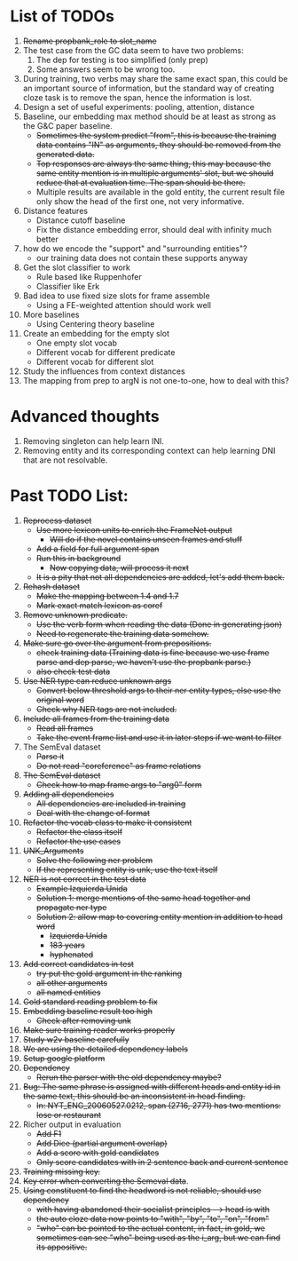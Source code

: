 # List of TODOs 

1. ~~Rename propbank_role to slot_name~~
1. The test case from the GC data seem to have two problems:
    1. The dep for testing is too simplified (only prep)
    1. Some answers seem to be wrong too.
1. During training, two verbs may share the same exact span, this could be an
 important source of information, but the standard way of creating cloze task
  is to remove the span, hence the information is lost.
1. Design a set of useful experiments: pooling, attention, distance
1. Baseline, our embedding max method should be at least as strong as the G&C paper 
baseline.
    - ~~Sometimes the system predict "from", this is because the training data 
    contains "IN" as arguments, they should be removed from the generated data.~~
    - ~~Top responses are always the same thing, this may because the same entity
    mention is in multiple arguments' slot, but we should reduce that at 
    evaluation time. The span should be there.~~
    - Multiple results are available in the gold entity, the current result file
     only show the head of the first one, not very informative.
1. Distance features
    - Distance cutoff baseline
    - Fix the distance embedding error, should deal with infinity much better
1. how do we encode the "support" and "surrounding entities"?
    - our training data does not contain these supports anyway
1. Get the slot classifier to work
    - Rule based like Ruppenhofer
    - Classifier like Erk
1. Bad idea to use fixed size slots for frame assemble
    - Using a FE-weighted attention should work well
1. More baselines
    - Using Centering theory baseline
1. Create an embedding for the empty slot
    - One empty slot vocab
    - Different vocab for different predicate
    - Different vocab for different slot
1. Study the influences from context distances
1. The mapping from prep to argN is not one-to-one, how to deal with this?

# Advanced thoughts

1. Removing singleton can help learn INI.
1. Removing entity and its corresponding context can help learning DNI that are 
not resolvable.

# Past TODO List:
1. ~~Reprocess dataset~~
    - ~~Use more lexicon units to enrich the FrameNet output~~
        - ~~Will do if the novel contains unseen frames and stuff~~
    - ~~Add a field for full argument span~~
    - ~~Run this in background~~
        - ~~Now copying data, will process it next~~
    - ~~It is a pity that not all dependencies are added, let's add them back.~~
1. ~~Rehash dataset~~
    - ~~Make the mapping between 1.4 and 1.7~~
    - ~~Mark exact match lexicon as coref~~
1. ~~Remove unknown predicate.~~
    - ~~Use the verb form when reading the data  (Done in generating json)~~
    - ~~Need to regenerate the training data somehow.~~
1. ~~Make sure go over the argument from prepositions.~~
    - ~~check training data (Training data is fine because we use frame parse 
    and dep parse, we haven't use the propbank parse.)~~
    - ~~also check test data~~
1. ~~Use NER type can reduce unknown args~~
    - ~~Convert below threshold args to their ner entity types, else use the original word~~
    - ~~Check why NER tags are not included.~~
1. ~~Include all frames from the training data~~
    - ~~Read all frames~~
    - ~~Take the event frame list and use it in later steps if we want to filter~~
1. The SemEval dataset
    - ~~Parse it~~
    - ~~Do not read "coreference" as frame relations~~
1. ~~The SemEval dataset~~
    - ~~Check how to map frame args to "arg0" form~~
1. ~~Adding all dependencies~~
    - ~~All dependencies are included in training~~
    - ~~Deal with the change of format~~
1. ~~Refactor the vocab class to make it consistent~~
    - ~~Refactor the class itself~~
    - ~~Refactor the use cases~~
1. ~~UNK_Arguments~~
    - ~~Solve the following ner problem~~
    - ~~If the representing entity is unk, use the text itself~~
1. ~~NER is not correct in the test data~~
    - ~~Example Izquierda Unida~~
    - ~~Solution 1: merge mentions of the same head together and propagate ner type~~
    - ~~Solution 2: allow map to covering entity mention in addition to head word~~
        - ~~Izquierda Unida~~
        - ~~183 years~~
        - ~~hyphenated~~
1. ~~Add correct candidates in test~~
    - ~~try put the gold argument in the ranking~~
    - ~~all other arguments~~
    - ~~all named entities~~
1. ~~Gold standard reading problem to fix~~
1. ~~Embedding baseline result too high~~
    - ~~Check after removing unk~~
1. ~~Make sure training reader works properly~~
1. ~~Study w2v baseline carefully~~
1. ~~We are using the detailed dependency labels~~
1. ~~Setup google platform~~
1. ~~Dependency~~
    - ~~Rerun the parser with the old dependency maybe?~~
1. ~~Bug: The same phrase is assigned with different heads and entity id in the
same text, this should be an inconsistent in head finding.~~
    - ~~In: NYT_ENG_20060527.0212, span (2716, 2771) has two mentions: 
    lose or restaurant~~    
1. Richer output in evaluation
    - ~~Add F1~~
    - ~~Add Dice (partial argument overlap)~~
    - ~~Add a score with gold candidates~~
    - ~~Only score candidates with in 2 sentence back and current sentence~~
1. ~~Training missing key.~~
1. ~~Key error when converting the Semeval data~~.
1. ~~Using constituent to find the headword is not reliable, should use dependency~~
    - ~~with having abandoned their socialist principles --> head is with~~
    - ~~the auto cloze data now points to "with", "by", "to", "on", "from"~~
    - ~~"who" can be pointed to the actual content, in fact, in gold, we sometimes 
    can see "who" being used as the i_arg, but we can find its appositive.~~

